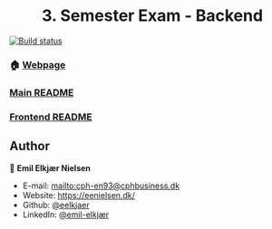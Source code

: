<h1 align="center">3. Semester Exam - Backend</h1>
<a href="https://travis-ci.com/github/eelkjaer/3-Semester-Exam" target="_blank">
    <img alt="Build status" src="https://travis-ci.com/eelkjaer/3-Semester-Exam.svg?token=9yP3z9qzYHPxRf7MSmsT&branch=main" />
  </a>

### 🏠 [Webpage](https://api.eenielsen.dk/3sem-exam)

### [Main README](https://github.com/eelkjaer/3-Semester-Exam/)
### [Frontend README](../frontend/)

## Author

👤 **Emil Elkjær Nielsen**
* E-mail: [mailto:cph-en93@cphbusiness.dk](cph-en93@cphbusiness.dk)
* Website: https://eenielsen.dk/
* Github: [@eelkjaer](https://github.com/eelkjaer)
* LinkedIn: [@emil-elkjær](https://linkedin.com/in/emil-elkjær)